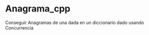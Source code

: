 Anagrama_cpp
============

Conseguir Anagramas de una dada en un diccionario dado usando Concurrencia
